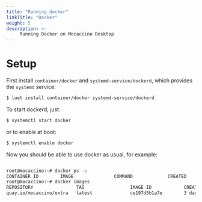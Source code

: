 ```yaml
---
title: "Running docker"
linkTitle: "Docker"
weight: 5
description: >-
     Running Docker on Mocaccino Desktop
---
```


# Setup

First install `container/docker` and `systemd-service/dockerd`, which provides the `systemd` service:

```bash
$ luet install container/docker systemd-service/dockerd
```

To start dockerd, just:
```bash
$ systemctl start docker
```

or to enable at boot:

```bash
$ systemctl enable docker
```

Now you should be able to use docker as usual, for example:

```bash

root@mocaccino:~# docker ps -a
CONTAINER ID        IMAGE               COMMAND             CREATED             STATUS              PORTS               NAMES
root@mocaccino:~# docker images
REPOSITORY                TAG                 IMAGE ID            CREATED             SIZE
quay.io/mocaccino/extra   latest              ce197d5b1a7e        3 days ago          21.2MB

```
